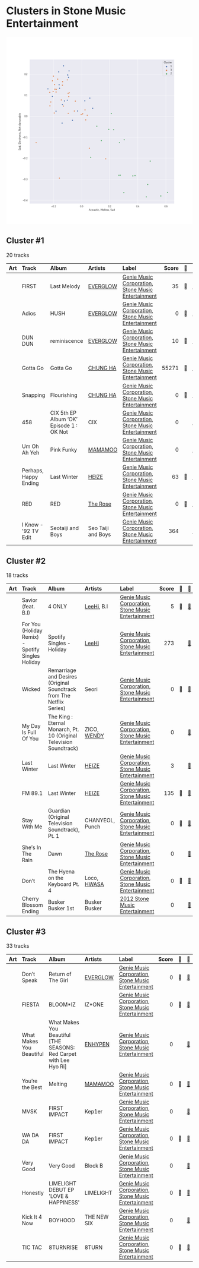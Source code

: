 # Clusters in Stone Music Entertainment

![Comparison of Cluster](../../../images/labels/stone_music_entertainment/clusters/clusters_scatter.png)

## Cluster #1

20 tracks

| Art | Track | Album | Artists | Label | Score | 💚 | 🔗 |
|:---|:---|:---|:---|:---|---:|:---|:---|
| <img src="https://i.scdn.co/image/ab67616d0000b2738b191ce6dc0fbfd68bbb67b8" alt="" width="50" /> | FIRST | Last Melody | [EVERGLOW](../../../../artists/everglow/overview.md) | [Genie Music Corporation](../../../genie_music_corporation), [Stone Music Entertainment](../..) | 35 | 💚 | [🔗](https://open.spotify.com/track/021L6LlBBtr34BmFRHd9Ic) |
| <img src="https://i.scdn.co/image/ab67616d0000b27391c1f72f6be65bf4cb27b4a4" alt="" width="50" /> | Adios | HUSH | [EVERGLOW](../../../../artists/everglow/overview.md) | [Genie Music Corporation](../../../genie_music_corporation), [Stone Music Entertainment](../..) | 0 | 💚 | [🔗](https://open.spotify.com/track/0sq2QUCf3ykmfYxjCDWcir) |
| <img src="https://i.scdn.co/image/ab67616d0000b27329134ca1a4c424b7d98cb0af" alt="" width="50" /> | DUN DUN | reminiscence | [EVERGLOW](../../../../artists/everglow/overview.md) | [Genie Music Corporation](../../../genie_music_corporation), [Stone Music Entertainment](../..) | 10 | 💚 | [🔗](https://open.spotify.com/track/3ejAkJLWQSEJDqDXxK3efB) |
| <img src="https://i.scdn.co/image/ab67616d0000b27325767b4fe7a3b04df1096b49" alt="" width="50" /> | Gotta Go | Gotta Go | [CHUNG HA](../../../../artists/chung_ha/overview.md) | [Genie Music Corporation](../../../genie_music_corporation), [Stone Music Entertainment](../..) | 55271 | 💚 | [🔗](https://open.spotify.com/track/1exnDFdC34GyBcaLt9ZJfX) |
| <img src="https://i.scdn.co/image/ab67616d0000b2734951587f39286b47bedfd4c9" alt="" width="50" /> | Snapping | Flourishing | [CHUNG HA](../../../../artists/chung_ha/overview.md) | [Genie Music Corporation](../../../genie_music_corporation), [Stone Music Entertainment](../..) | 0 | 💚 | [🔗](https://open.spotify.com/track/4IOxk5ep5ONrdlL0ZIy64v) |
| <img src="https://i.scdn.co/image/ab67616d0000b273ab36ff6234cbb75990aab601" alt="" width="50" /> | 458 | CIX 5th EP Album ‘OK’ Episode 1 : OK Not | CIX | [Genie Music Corporation](../../../genie_music_corporation), [Stone Music Entertainment](../..) | 0 | | [🔗](https://open.spotify.com/track/4FHnQdUyWz3clxy3d7loOY) |
| <img src="https://i.scdn.co/image/ab67616d0000b273a6ea41f7103f07588c18bbdb" alt="" width="50" /> | Um Oh Ah Yeh | Pink Funky | [MAMAMOO](../../../../artists/mamamoo/overview.md) | [Genie Music Corporation](../../../genie_music_corporation), [Stone Music Entertainment](../..) | 0 | | [🔗](https://open.spotify.com/track/0icGgAiUx5b0amQLycmGUr) |
| <img src="https://i.scdn.co/image/ab67616d0000b2733b414bbbf73c81957c8b7541" alt="" width="50" /> | Perhaps, Happy Ending | Last Winter | [HEIZE](../../../../artists/heize/overview.md) | [Genie Music Corporation](../../../genie_music_corporation), [Stone Music Entertainment](../..) | 63 | 💚 | [🔗](https://open.spotify.com/track/5VRjJvpk6xL9cxkkWhfWkY) |
| <img src="https://i.scdn.co/image/ab67616d0000b2733f6458e54f8d2fd64f54ea3f" alt="" width="50" /> | RED | RED | [The Rose](../../../../artists/the_rose/overview.md) | [Genie Music Corporation](../../../genie_music_corporation), [Stone Music Entertainment](../..) | 0 | 💚 | [🔗](https://open.spotify.com/track/1JsBcVdlKZJmDPJWu4wJPC) |
| <img src="https://i.scdn.co/image/ab67616d0000b273b892f687976fc0a8ba4cca19" alt="" width="50" /> | I Know - '92 TV Edit | Seotaiji and Boys | Seo Taiji and Boys | [Genie Music Corporation](../../../genie_music_corporation), [Stone Music Entertainment](../..) | 364 | | [🔗](https://open.spotify.com/track/28v5XsF5Weg0SeXK3xSKcV) |
## Cluster #2

18 tracks

| Art | Track | Album | Artists | Label | Score | 💚 | 🔗 |
|:---|:---|:---|:---|:---|---:|:---|:---|
| <img src="https://i.scdn.co/image/ab67616d0000b273d5d11b6ac4242aaa41c8be69" alt="" width="50" /> | Savior (feat. B.I) | 4 ONLY | [LeeHi](../../../../artists/leehi/overview.md), B.I | [Genie Music Corporation](../../../genie_music_corporation), [Stone Music Entertainment](../..) | 5 | 💚 | [🔗](https://open.spotify.com/track/0DYvTdqBqW6erA1a7pFzVo) |
| <img src="https://i.scdn.co/image/ab67616d0000b2732935077d74bdd9c65a3956b5" alt="" width="50" /> | For You (Holiday Remix) - Spotify Singles Holiday | Spotify Singles - Holiday | [LeeHi](../../../../artists/leehi/overview.md) | [Genie Music Corporation](../../../genie_music_corporation), [Stone Music Entertainment](../..) | 273 | | [🔗](https://open.spotify.com/track/7I4DnQPWhzZvK79px5UhT5) |
| <img src="https://i.scdn.co/image/ab67616d0000b27308cdd336f3888e35e7711a09" alt="" width="50" /> | Wicked | Remarriage and Desires (Original Soundtrack from The Netflix Series) | Seori | [Genie Music Corporation](../../../genie_music_corporation), [Stone Music Entertainment](../..) | 0 | 💚 | [🔗](https://open.spotify.com/track/3B4u3uZGm7PCfhc18oTi1J) |
| <img src="https://i.scdn.co/image/ab67616d0000b27311fa8fd59a2e0029949f3d43" alt="" width="50" /> | My Day Is Full Of You | The King : Eternal Monarch, Pt. 10 (Original Television Soundtrack) | ZICO, [WENDY](../../../../artists/wendy/overview.md) | [Genie Music Corporation](../../../genie_music_corporation), [Stone Music Entertainment](../..) | 0 | | [🔗](https://open.spotify.com/track/2QWa5RjnIGFwraHDPqlhFh) |
| <img src="https://i.scdn.co/image/ab67616d0000b2733b414bbbf73c81957c8b7541" alt="" width="50" /> | Last Winter | Last Winter | [HEIZE](../../../../artists/heize/overview.md) | [Genie Music Corporation](../../../genie_music_corporation), [Stone Music Entertainment](../..) | 3 | | [🔗](https://open.spotify.com/track/0neVuSeb4wkhi1tLNc0t47) |
| <img src="https://i.scdn.co/image/ab67616d0000b2733b414bbbf73c81957c8b7541" alt="" width="50" /> | FM 89.1 | Last Winter | [HEIZE](../../../../artists/heize/overview.md) | [Genie Music Corporation](../../../genie_music_corporation), [Stone Music Entertainment](../..) | 135 | 💚 | [🔗](https://open.spotify.com/track/262jf0kGFJVl2AHsGJ6xiG) |
| <img src="https://i.scdn.co/image/ab67616d0000b2730f5c597bba60a1e0c5364baa" alt="" width="50" /> | Stay With Me | Guardian (Original Television Soundtrack), Pt. 1 | CHANYEOL, Punch | [Genie Music Corporation](../../../genie_music_corporation), [Stone Music Entertainment](../..) | 0 | 💚 | [🔗](https://open.spotify.com/track/1HYzRuWjmS9LXCkdVHi25K) |
| <img src="https://i.scdn.co/image/ab67616d0000b2738ae58b007d9c05f8e7cfdb81" alt="" width="50" /> | She′s In The Rain | Dawn | [The Rose](../../../../artists/the_rose/overview.md) | [Genie Music Corporation](../../../genie_music_corporation), [Stone Music Entertainment](../..) | 0 | | [🔗](https://open.spotify.com/track/2I0LNCqlQpAPJlwOEWaefE) |
| <img src="https://i.scdn.co/image/ab67616d0000b273206f4b14097e0a68bce6b467" alt="" width="50" /> | Don’t | The Hyena on the Keyboard Pt. 4 | Loco, [HWASA](../../../../artists/hwasa/overview.md) | [Genie Music Corporation](../../../genie_music_corporation), [Stone Music Entertainment](../..) | 0 | 💚 | [🔗](https://open.spotify.com/track/6KyafpXji3NKMmlmSokT9Y) |
| <img src="https://i.scdn.co/image/ab67616d0000b27347683d1b11d35a22048d243f" alt="" width="50" /> | Cherry Blossom Ending | Busker Busker 1st | Busker Busker | [2012 Stone Music Entertainment](../..) | 0 | | [🔗](https://open.spotify.com/track/4eFTh1opLS5wANDmZK9ghC) |
## Cluster #3

33 tracks

| Art | Track | Album | Artists | Label | Score | 💚 | 🔗 |
|:---|:---|:---|:---|:---|---:|:---|:---|
| <img src="https://i.scdn.co/image/ab67616d0000b2734fcfc7c45bef0c20cc65ec27" alt="" width="50" /> | Don’t Speak | Return of The Girl | [EVERGLOW](../../../../artists/everglow/overview.md) | [Genie Music Corporation](../../../genie_music_corporation), [Stone Music Entertainment](../..) | 0 | 💚 | [🔗](https://open.spotify.com/track/4rTXasoYr4RICJeGRk5cnD) |
| <img src="https://i.scdn.co/image/ab67616d0000b2735ecba6eed6a9e14a7e9534b2" alt="" width="50" /> | FIESTA | BLOOM*IZ | IZ*ONE | [Genie Music Corporation](../../../genie_music_corporation), [Stone Music Entertainment](../..) | 0 | 💚 | [🔗](https://open.spotify.com/track/6Ihdn6wW2UBhfTKWbP29KA) |
| <img src="https://i.scdn.co/image/ab67616d0000b273ef4adc98040174caf60aa1a1" alt="" width="50" /> | What Makes You Beautiful | What Makes You Beautiful [THE SEASONS: Red Carpet with Lee Hyo Ri] | [ENHYPEN](../../../../artists/enhypen/overview.md) | [Genie Music Corporation](../../../genie_music_corporation), [Stone Music Entertainment](../..) | 0 | | [🔗](https://open.spotify.com/track/4NxbUHGeXsQgxvR8YKbHjC) |
| <img src="https://i.scdn.co/image/ab67616d0000b27338fc902e1d368df7fc0d77a3" alt="" width="50" /> | You’re the Best | Melting | [MAMAMOO](../../../../artists/mamamoo/overview.md) | [Genie Music Corporation](../../../genie_music_corporation), [Stone Music Entertainment](../..) | 0 | 💚 | [🔗](https://open.spotify.com/track/3BUZUCu1uHaTvroizwqLHt) |
| <img src="https://i.scdn.co/image/ab67616d0000b2732963187314262831fa2baa49" alt="" width="50" /> | MVSK | FIRST IMPACT | Kep1er | [Genie Music Corporation](../../../genie_music_corporation), [Stone Music Entertainment](../..) | 0 | | [🔗](https://open.spotify.com/track/0dTEMO9G2uu9Vbu3f8Swto) |
| <img src="https://i.scdn.co/image/ab67616d0000b2732963187314262831fa2baa49" alt="" width="50" /> | WA DA DA | FIRST IMPACT | Kep1er | [Genie Music Corporation](../../../genie_music_corporation), [Stone Music Entertainment](../..) | 0 | 💚 | [🔗](https://open.spotify.com/track/4gdiCHNbwugojBqr5Jt3pq) |
| <img src="https://i.scdn.co/image/ab67616d0000b273c9c58101394306d8fccaeeb8" alt="" width="50" /> | Very Good | Very Good | Block B | [Genie Music Corporation](../../../genie_music_corporation), [Stone Music Entertainment](../..) | 0 | | [🔗](https://open.spotify.com/track/6svBgFCnXYst3N8OJJ1XAB) |
| <img src="https://i.scdn.co/image/ab67616d0000b273b1dfa7d187cb7c67dd2e6d1c" alt="" width="50" /> | Honestly | LIMELIGHT DEBUT EP 'LOVE & HAPPINESS' | LIMELIGHT | [Genie Music Corporation](../../../genie_music_corporation), [Stone Music Entertainment](../..) | 0 | 💚 | [🔗](https://open.spotify.com/track/5HB8Olk0vxhv8ynsh1x04y) |
| <img src="https://i.scdn.co/image/ab67616d0000b273eefa62737df26882a4e51b0f" alt="" width="50" /> | Kick It 4 Now | BOYHOOD | THE NEW SIX | [Genie Music Corporation](../../../genie_music_corporation), [Stone Music Entertainment](../..) | 0 | | [🔗](https://open.spotify.com/track/5oyt64vcLF0MwDq5XNgx86) |
| <img src="https://i.scdn.co/image/ab67616d0000b273992cdb975f91efd91b998628" alt="" width="50" /> | TIC TAC | 8TURNRISE | 8TURN | [Genie Music Corporation](../../../genie_music_corporation), [Stone Music Entertainment](../..) | 0 | 💚 | [🔗](https://open.spotify.com/track/60Oo6tKR0ckwZsRr95NrjL) |